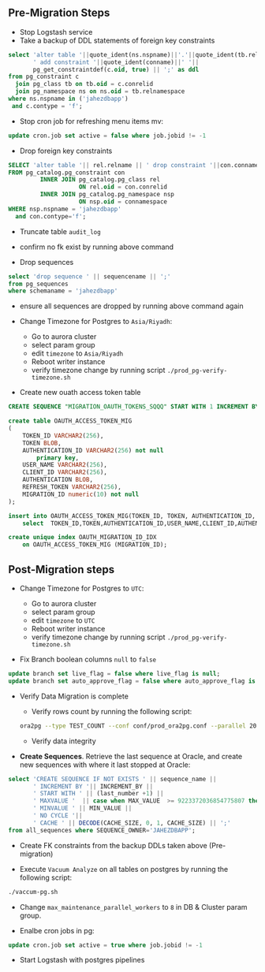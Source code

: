 
## Pre-Migration Steps

- Stop Logstash service
- Take a backup of DDL statements of foreign key constraints
```sql 
select 'alter table '||quote_ident(ns.nspname)||'.'||quote_ident(tb.relname)||
       ' add constraint '||quote_ident(conname)||' '||
       pg_get_constraintdef(c.oid, true) || ';' as ddl
from pg_constraint c
  join pg_class tb on tb.oid = c.conrelid
  join pg_namespace ns on ns.oid = tb.relnamespace
where ns.nspname in ('jahezdbapp')
 and c.contype = 'f';
```
- Stop cron job for refreshing menu items mv:
```sql
update cron.job set active = false where job.jobid != -1
```
- Drop foreign key constraints
```sql
SELECT 'alter table '|| rel.relname || ' drop constraint '||con.conname|| ';'
FROM pg_catalog.pg_constraint con
         INNER JOIN pg_catalog.pg_class rel
                    ON rel.oid = con.conrelid
         INNER JOIN pg_catalog.pg_namespace nsp
                    ON nsp.oid = connamespace
WHERE nsp.nspname = 'jahezdbapp'
  and con.contype='f';
```

- Truncate table `audit_log`


- confirm no fk exist by running above command

- Drop sequences
```sql
select 'drop sequence ' || sequencename || ';'
from pg_sequences
where schemaname = 'jahezdbapp'
```

- ensure all sequences are dropped by running above command again


- Change Timezone for Postgres to `Asia/Riyadh`:
  - Go to aurora cluster
  - select param group
  - edit `timezone` to `Asia/Riyadh`
  - Reboot writer instance
  - verify timezone change by running script `./prod_pg-verify-timezone.sh`


- Create new ouath access token table
```sql
CREATE SEQUENCE "MIGRATION_OAUTH_TOKENS_SQQQ" START WITH 1 INCREMENT BY 1;

create table OAUTH_ACCESS_TOKEN_MIG
(
	TOKEN_ID VARCHAR2(256),
	TOKEN BLOB,
	AUTHENTICATION_ID VARCHAR2(256) not null
		primary key,
	USER_NAME VARCHAR2(256),
	CLIENT_ID VARCHAR2(256),
	AUTHENTICATION BLOB,
	REFRESH_TOKEN VARCHAR2(256),
	MIGRATION_ID numeric(10) not null
);

insert into OAUTH_ACCESS_TOKEN_MIG(TOKEN_ID, TOKEN, AUTHENTICATION_ID, USER_NAME, CLIENT_ID, AUTHENTICATION,REFRESH_TOKEN, MIGRATION_ID)
    select  TOKEN_ID,TOKEN,AUTHENTICATION_ID,USER_NAME,CLIENT_ID,AUTHENTICATION,REFRESH_TOKEN,MIGRATION_OAUTH_TOKENS_SQQQ.nextval from OAUTH_ACCESS_TOKEN;

create unique index OAUTH_MIGRATION_ID_IDX
	on OAUTH_ACCESS_TOKEN_MIG (MIGRATION_ID);


```
## Post-Migration steps
- Change Timezone for Postgres to `UTC`:
  - Go to aurora cluster
  - select param group
  - edit `timezone` to `UTC`
  - Reboot writer instance
  - verify timezone change by running script  `./prod_pg-verify-timezone.sh`
  

- Fix Branch boolean columns `null` to `false`
```sql
update branch set live_flag = false where live_flag is null;
update branch set auto_approve_flag = false where auto_approve_flag is null;
```

- Verify Data Migration is complete
  - Verify rows count by running the following script:
   ```bash
   ora2pg --type TEST_COUNT --conf conf/prod_ora2pg.conf --parallel 200
   ```
  - Verify data integrity  
  

- **Create Sequences**. Retrieve the last sequence at Oracle, and create new sequences with where it last stopped at Oracle:

```sql
select 'CREATE SEQUENCE IF NOT EXISTS ' || sequence_name ||
       ' INCREMENT BY '|| INCREMENT_BY ||
       ' START WITH ' || (last_number +1) ||
       ' MAXVALUE '  || case when MAX_VALUE  >= 9223372036854775807 then 9223372036854775807 else MAX_VALUE end ||
       ' MINVALUE ' || MIN_VALUE ||
       ' NO CYCLE '||
       ' CACHE ' || DECODE(CACHE_SIZE, 0, 1, CACHE_SIZE) || ';'
from all_sequences where SEQUENCE_OWNER='JAHEZDBAPP';
```

- Create FK constraints from the backup DDLs taken above (Pre-migration)


- Execute `Vacuum Analyze` on all tables on postgres by running the following script:
```bash
./vaccum-pg.sh
```

- Change `max_maintenance_parallel_workers` to `8` in DB & Cluster param group.

- Enalbe cron jobs in pg:
```sql
update cron.job set active = true where job.jobid != -1
```

- Start Logstash with postgres pipelines




